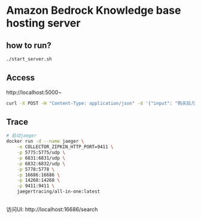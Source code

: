 # Amazon Bedrock Knowledge base hosting server

## how to run?

```bash
./start_server.sh
```

## Access

http://localhost:5000¬

```bash
curl -X POST -H "Content-Type: application/json" -d '{"input": "购买后几天可以退货?"}' http://localhost:5000/suggest
```

## Trace

```bash
# 启动jaeger
docker run -d --name jaeger \
    -e COLLECTOR_ZIPKIN_HTTP_PORT=9411 \
    -p 5775:5775/udp \
    -p 6831:6831/udp \
    -p 6832:6832/udp \
    -p 5778:5778 \
    -p 16686:16686 \
    -p 14268:14268 \
    -p 9411:9411 \
    jaegertracing/all-in-one:latest
    

```

访问UI: http://localhost:16686/search    